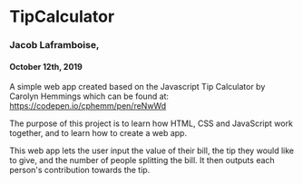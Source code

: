 # TipCalculator

### Jacob Laframboise, 
#### October 12th, 2019

A simple web app created based on the Javascript Tip Calculator by Carolyn Hemmings
which can be found at: https://codepen.io/cphemm/pen/reNwWd

The purpose of this project is to learn how HTML, CSS and JavaScript work together,
and to learn how to create a web app. 

This web app lets the user input the value of their bill, the tip they would like to
give, and the number of people splitting the bill. It then outputs each person's contribution
towards the tip. 
